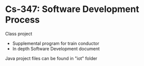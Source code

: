 # Cs-347: Software Development Process
Class project
  - Supplemental program for train conductor
  - In depth Software Development document

Java project files can be found in "iot" folder
